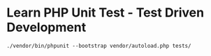 # Learn PHP Unit Test - Test Driven Development

```
./vendor/bin/phpunit --bootstrap vendor/autoload.php tests/  
```
